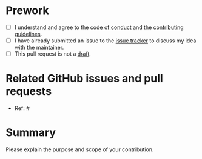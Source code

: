 # Prework

* [ ] I understand and agree to the [code of conduct](https://ropensci.org/code-of-conduct/) and the [contributing guidelines](https://github.com/ropensci/targets/blob/main/CONTRIBUTING.md).
* [ ] I have already submitted an issue to the [issue tracker](http://github.com/ropensci/targets/issues) to discuss my idea with the maintainer.
* [ ] This pull request is not a [draft](https://github.blog/2019-02-14-introducing-draft-pull-requests).

# Related GitHub issues and pull requests

* Ref: #

# Summary

Please explain the purpose and scope of your contribution.
